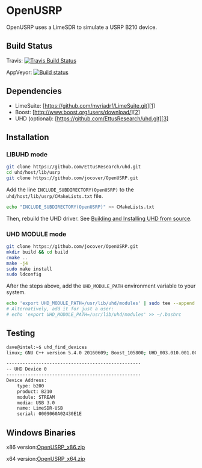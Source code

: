 # OpenUSRP

OpenUSRP uses a LimeSDR to simulate a USRP B210 device.

Build Status
------------

Travis: [![Travis Build Status](https://travis-ci.org/jocover/OpenUSRP.svg?branch=master)](https://travis-ci.org/jocover/OpenUSRP)

AppVeyor: [![Build status](https://ci.appveyor.com/api/projects/status/a0h6dwl3wxngeun0?svg=true)](https://ci.appveyor.com/project/jocover/OpenUSRP)

Dependencies
------------

- LimeSuite: [https://github.com/myriadrf/LimeSuite.git][1]
- Boost: [http://www.boost.org/users/download/][2]
- UHD (optional): [https://github.com/EttusResearch/uhd.git][3]

Installation
------------

### LIBUHD mode

```sh
git clone https://github.com/EttusResearch/uhd.git
cd uhd/host/lib/usrp
git clone https://github.com/jocover/OpenUSRP.git
```

Add the line `INCLUDE_SUBDIRECTORY(OpenUSRP)` to the `uhd/host/lib/usrp/CMakeLists.txt` file.

```sh
echo "INCLUDE_SUBDIRECTORY(OpenUSRP)" >> CMakeLists.txt

```

Then, rebuild the UHD driver. See [Building and Installing UHD from source][4].


### UHD MODULE mode
```sh
git clone https://github.com/jocover/OpenUSRP.git
mkdir build && cd build
cmake ..
make -j4
sudo make install
sudo ldconfig
```

After the steps above, add the `UHD_MODULE_PATH` environment variable to your system.

```sh
echo 'export UHD_MODULE_PATH=/usr/lib/uhd/modules' | sudo tee --append /etc/environment
# Alternatively, add it for just a user:
# echo 'export UHD_MODULE_PATH=/usr/lib/uhd/modules' >> ~/.bashrc 
```

Testing
-------

```sh
dave@intel:~$ uhd_find_devices
linux; GNU C++ version 5.4.0 20160609; Boost_105800; UHD_003.010.001.001-release

--------------------------------------------------
-- UHD Device 0
--------------------------------------------------
Device Address:
    type: b200
    product: B210
    module: STREAM
    media: USB 3.0
    name: LimeSDR-USB
    serial: 0009060A02430E1E

```

Windows Binaries
----------------

x86 version:[OpenUSRP_x86.zip][5]

x64 version:[OpenUSRP_x64.zip][6]


  [1]: https://github.com/myriadrf/LimeSuite.git
  [2]: http://www.boost.org/users/download/
  [3]: https://github.com/EttusResearch/uhd.git
  [4]: http://files.ettus.com/manual/page_build_guide.html
  [5]: https://www.jiangwei.org/download/OpenUSRP_x86.zip
  [6]: https://www.jiangwei.org/download/OpenUSRP_x64.zip